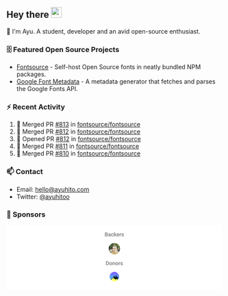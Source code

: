## Hey there <img src="https://media.giphy.com/media/hvRJCLFzcasrR4ia7z/giphy.gif" width="25" height="25">

📝 I'm Ayu. A student, developer and an avid open-source enthusiast.

### 🗄 Featured Open Source Projects

- [Fontsource](https://github.com/fontsource/fontsource) - Self-host Open Source fonts in neatly bundled NPM packages.
- [Google Font Metadata](https://github.com/fontsource/google-font-metadata) - A metadata generator that fetches and parses the Google Fonts API.

### ⚡ Recent Activity

<!--START_SECTION:activity-->

1. 🎉 Merged PR [#813](https://github.com/fontsource/fontsource/pull/813) in [fontsource/fontsource](https://github.com/fontsource/fontsource)
2. 🎉 Merged PR [#812](https://github.com/fontsource/fontsource/pull/812) in [fontsource/fontsource](https://github.com/fontsource/fontsource)
3. 💪 Opened PR [#812](https://github.com/fontsource/fontsource/pull/812) in [fontsource/fontsource](https://github.com/fontsource/fontsource)
4. 🎉 Merged PR [#811](https://github.com/fontsource/fontsource/pull/811) in [fontsource/fontsource](https://github.com/fontsource/fontsource)
5. 🎉 Merged PR [#810](https://github.com/fontsource/fontsource/pull/810) in [fontsource/fontsource](https://github.com/fontsource/fontsource)
<!--END_SECTION:activity-->

### 📫 Contact

- Email: hello@ayuhito.com
- Twitter: [@ayuhitoo](https://twitter.com/ayuhitoo)

### :sparkling_heart: Sponsors

<p align="center">
  <a href="https://cdn.jsdelivr.net/gh/ayuhito/ayuhito/sponsors.svg">
    <img src='https://raw.githubusercontent.com/ayuhito/ayuhito/master/sponsors.svg'/>
  </a>
</p>
